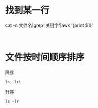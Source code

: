 # 找到某一行
cat -n 文件名|grep '关键字'|awk '{print $1}' 


<br>

# 文件按时间顺序排序
降序  
    
    ls -lrt
升序

    ls -lr